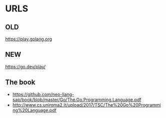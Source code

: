 # URLS

## OLD
https://play.golang.org

## NEW
https://go.dev/play/


## The book

* https://github.com/neo-liang-sap/book/blob/master/Go/The.Go.Programming.Language.pdf
* http://www.cs.uniroma2.it/upload/2017/TSC/The%20Go%20Programming%20Language.pdf
